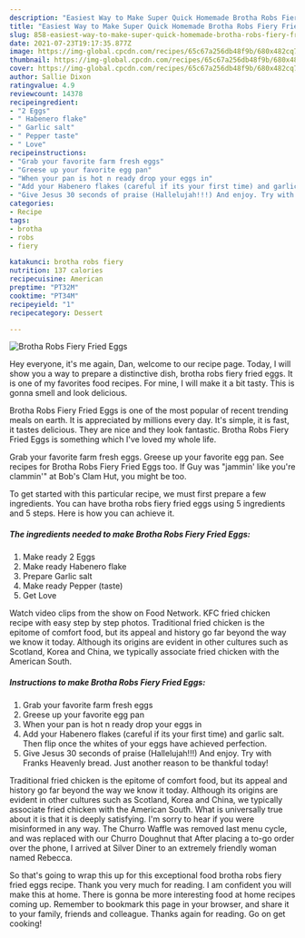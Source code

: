 ```yaml
---
description: "Easiest Way to Make Super Quick Homemade Brotha Robs Fiery Fried Eggs"
title: "Easiest Way to Make Super Quick Homemade Brotha Robs Fiery Fried Eggs"
slug: 858-easiest-way-to-make-super-quick-homemade-brotha-robs-fiery-fried-eggs
date: 2021-07-23T19:17:35.877Z
image: https://img-global.cpcdn.com/recipes/65c67a256db48f9b/680x482cq70/brotha-robs-fiery-fried-eggs-recipe-main-photo.jpg
thumbnail: https://img-global.cpcdn.com/recipes/65c67a256db48f9b/680x482cq70/brotha-robs-fiery-fried-eggs-recipe-main-photo.jpg
cover: https://img-global.cpcdn.com/recipes/65c67a256db48f9b/680x482cq70/brotha-robs-fiery-fried-eggs-recipe-main-photo.jpg
author: Sallie Dixon
ratingvalue: 4.9
reviewcount: 14378
recipeingredient:
- "2 Eggs"
- " Habenero flake"
- " Garlic salt"
- " Pepper taste"
- " Love"
recipeinstructions:
- "Grab your favorite farm fresh eggs"
- "Greese up your favorite egg pan"
- "When your pan is hot n ready drop your eggs in"
- "Add your Habenero flakes (careful if its your first time) and garlic salt. Then flip once the whites of your eggs have achieved perfection."
- "Give Jesus 30 seconds of praise (Hallelujah!!!) And enjoy. Try with Franks Heavenly bread. Just another reason to be thankful today!"
categories:
- Recipe
tags:
- brotha
- robs
- fiery

katakunci: brotha robs fiery 
nutrition: 137 calories
recipecuisine: American
preptime: "PT32M"
cooktime: "PT34M"
recipeyield: "1"
recipecategory: Dessert

---
```



![Brotha Robs Fiery Fried Eggs](https://img-global.cpcdn.com/recipes/65c67a256db48f9b/680x482cq70/brotha-robs-fiery-fried-eggs-recipe-main-photo.jpg)

Hey everyone, it's me again, Dan, welcome to our recipe page. Today, I will show you a way to prepare a distinctive dish, brotha robs fiery fried eggs. It is one of my favorites food recipes. For mine, I will make it a bit tasty. This is gonna smell and look delicious.

Brotha Robs Fiery Fried Eggs is one of the most popular of recent trending meals on earth. It is appreciated by millions every day. It's simple, it is fast, it tastes delicious. They are nice and they look fantastic. Brotha Robs Fiery Fried Eggs is something which I've loved my whole life.

Grab your favorite farm fresh eggs. Greese up your favorite egg pan. See recipes for Brotha Robs Fiery Fried Eggs too. If Guy was &#34;jammin&#39; like you&#39;re clammin&#39;&#34; at Bob&#39;s Clam Hut, you might be too.


To get started with this particular recipe, we must first prepare a few ingredients. You can have brotha robs fiery fried eggs using 5 ingredients and 5 steps. Here is how you can achieve it.

<!--inarticleads1-->

##### The ingredients needed to make Brotha Robs Fiery Fried Eggs:

1. Make ready 2 Eggs
1. Make ready  Habenero flake
1. Prepare  Garlic salt
1. Make ready  Pepper (taste)
1. Get  Love


Watch video clips from the show on Food Network. KFC fried chicken recipe with easy step by step photos. Traditional fried chicken is the epitome of comfort food, but its appeal and history go far beyond the way we know it today. Although its origins are evident in other cultures such as Scotland, Korea and China, we typically associate fried chicken with the American South. 

<!--inarticleads2-->

##### Instructions to make Brotha Robs Fiery Fried Eggs:

1. Grab your favorite farm fresh eggs
1. Greese up your favorite egg pan
1. When your pan is hot n ready drop your eggs in
1. Add your Habenero flakes (careful if its your first time) and garlic salt. Then flip once the whites of your eggs have achieved perfection.
1. Give Jesus 30 seconds of praise (Hallelujah!!!) And enjoy. Try with Franks Heavenly bread. Just another reason to be thankful today!


Traditional fried chicken is the epitome of comfort food, but its appeal and history go far beyond the way we know it today. Although its origins are evident in other cultures such as Scotland, Korea and China, we typically associate fried chicken with the American South. What is universally true about it is that it is deeply satisfying. I&#39;m sorry to hear if you were misinformed in any way. The Churro Waffle was removed last menu cycle, and was replaced with our Churro Doughnut that After placing a to-go order over the phone, I arrived at Silver Diner to an extremely friendly woman named Rebecca. 

So that's going to wrap this up for this exceptional food brotha robs fiery fried eggs recipe. Thank you very much for reading. I am confident you will make this at home. There is gonna be more interesting food at home recipes coming up. Remember to bookmark this page in your browser, and share it to your family, friends and colleague. Thanks again for reading. Go on get cooking!
